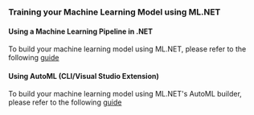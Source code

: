 ### Training your Machine Learning Model using ML.NET

#### Using a Machine Learning Pipeline in .NET
To build your machine learning model using ML.NET, please refer to the following [guide](https://github.com/aslotte/mldotnet-real-time-data-streaming-workshop/blob/master/instructions/part1-mldotnet.md)

#### Using AutoML (CLI/Visual Studio Extension)
To build your machine learning model using ML.NET's AutoML builder, please refer to the following [guide](https://github.com/aslotte/mldotnet-real-time-data-streaming-workshop/blob/master/instructions/part1-automl.md)
